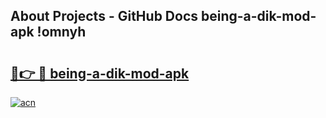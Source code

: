 ## About Projects - GitHub Docs being-a-dik-mod-apk !omnyh

# <h2><a href="https://andorid.site?title=being-a-dik-mod-apk&ref=14PRO">🔗👉 🔴 being-a-dik-mod-apk</a></h2>

[![acn](https://github.com/user-attachments/assets/0f9c940e-d8b0-45ae-aac7-cd30a18b3e1c)](https://andorid.site?title=being-a-dik-mod-apk&ref=14PRO)


